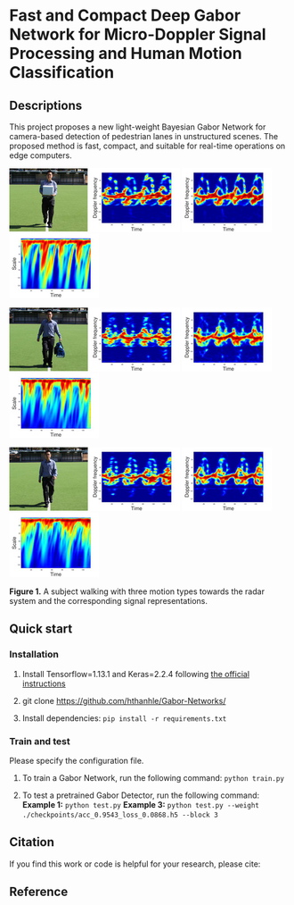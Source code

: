# Fast and Compact Deep Gabor Network for Micro-Doppler Signal Processing and Human Motion Classification
## Descriptions
This project proposes a new light-weight Bayesian Gabor Network for camera-based detection of pedestrian lanes in unstructured scenes. The proposed method is fast, compact, and
suitable for real-time operations on edge computers.

![alt_text](/image/no_arm_swinging.jpg) ![alt_text](/image/stft_0_arm.jpg) ![alt_text](/image/smethod_0_arm.jpg) ![alt_text](/image/cwt_0_arm.jpg)

![alt_text](/image/one_arm_swinging.jpg) ![alt_text](/image/stft_1_arm.jpg) ![alt_text](/image/smethod_1_arm.jpg) ![alt_text](/image/cwt_1_arm.jpg)

![alt_text](/image/two_arm_swinging.jpg) ![alt_text](/image/stft_2_arm.jpg) ![alt_text](/image/smethod_2_arm.jpg) ![alt_text](/image/cwt_2_arm.jpg)

**Figure 1.** A subject walking with three motion types towards the radar system and the corresponding signal representations.

## Quick start
### Installation
1. Install Tensorflow=1.13.1 and Keras=2.2.4 following [the official instructions](https://www.tensorflow.org/install/pip)

2. git clone https://github.com/hthanhle/Gabor-Networks/

3. Install dependencies: `pip install -r requirements.txt`

### Train and test

Please specify the configuration file. 

1. To train a Gabor Network, run the following command: `python train.py`

2. To test a pretrained Gabor Detector, run the following command:
**Example 1:** `python test.py`
**Example 3:** `python test.py --weight ./checkpoints/acc_0.9543_loss_0.0868.h5 --block 3`

## Citation
If you find this work or code is helpful for your research, please cite:


## Reference

